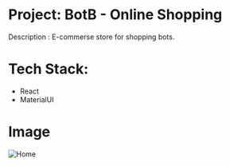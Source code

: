 # Project: BotB - Online Shopping 
Description : E-commerse store for shopping bots.

# Tech Stack:
   - React
   - MaterialUI

# Image
![Home](https://github.com/dimples-app/BotB-Shop/blob/master/src/Assets/Home.png)
